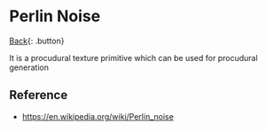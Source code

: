 # Perlin Noise

[Back](../math.md){: .button}

It is a procudural texture primitive which can be used for procudural generation

## Reference

- https://en.wikipedia.org/wiki/Perlin_noise
